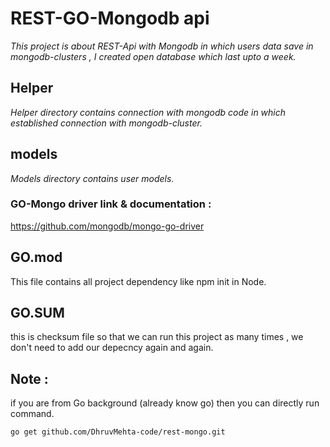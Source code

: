 # REST-GO-Mongodb api

*This project is about REST-Api with Mongodb in which users data save in mongodb-clusters , I created open database which last upto a week.*

## Helper 

*Helper directory contains connection with mongodb code in which established connection with mongodb-cluster.*

## models

*Models directory contains user models.*

### GO-Mongo driver link & documentation :

<https://github.com/mongodb/mongo-go-driver>

## GO.mod

This file contains all project dependency like npm init in Node. 

## GO.SUM 

this is checksum file so that we can run this project as many times , we don't need to add our depecncy again and again.

## Note :

if you are from Go background (already know go) then you can directly run command. 

 `go get github.com/DhruvMehta-code/rest-mongo.git`
